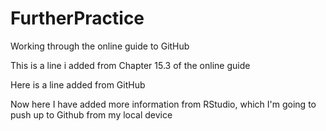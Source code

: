 # FurtherPractice
Working through the online guide to GitHub

This is a line i added from Chapter 15.3 of the online guide

Here is a line added from GitHub

Now here I have added more information from RStudio, which I'm going to push up to Github from my local device
